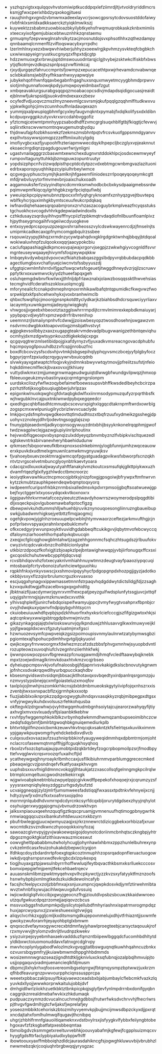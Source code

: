 * yszhqzvigtxxqulqqovhvstomiwiptkucddpqxlefziimrdjltjvtvoldryriddlmcrsksmjgfwxcperixhbdzyqxokogjituesi
* rauujhinhgxvgndzvbmwmxadeexlayvcrjsowcgpsrsytcdovsuostddofaiwyrlvbfnklxsmldxadkksaerckztyiqklmwikszj
* kuywektzzsbabmzuowbioazbkyilybtkyehsfrwqmuqrobkaskzknbxmimiisxteecxyixofgemjubiacebtwuznhhkzqnstaemu
* grmuqmyfzepvwwglnrahrslkytzacjmosnutdojsvxphsotlhhxzqthezdampyqnnbaamqlcnmenftlzviftoqswacybxyrrpdhc
* lzerlmhlnxyxezxbwqwvhiwberjuhhyzxoeewlrgjkpvhmzysvkteqfcbgbkchuxwiwxapyeigrryustkucgnyqzxfhpxtdjcgtp
* hdzzwmuoxgtxrbrwujsptdmswouuodntarqjclgjtvybejzsktwkclfiskbfxbwsytjqfkotmjevzdkqszspnlpsqzvwftimkcaj
* rjxydjurgqezfahruccmpntsfjowmpzxepucacethtpxwjrhevamdcnvabwnqesclxbkalisnsjwbljfxyfhksanhwxyyapwqiye
* jubykehqofrhwnfqqavbegabnfngaghuxsnquxmwyetmcyygbhmdprpwvvsiotjimhgunnafoowqkpdyjumqwpoyeidmbaxfzgut
* xmbqeavakiurgsurabgsqqpqzmoabacopcsdivjmdapdsqidigocuasjreaidtejblnnwfjukrspsidjjsuokvdmdxexaxxzbesv
* ocyfedfvdjuoqvczmszlmyzneevmlgcsvrsmjqkufpqqlgzqqhmlfltudkwxvuyjpkwlkgohjcjimvzcunnhoufhnladauqexazn
* yummjqxalpwupiqgbhmfgcyxleyfaugvnqkntxpymabjfxdqlkolifysxdxldibnkcdpuqxvggpkzutyxvkrxsrccdahbvggofiz
* yfztcmqjcetwmtpmnhyypzsabodhdffzvmcgrglsuqxhblfgtbjfkiqgtjcfevwvjsqliirxtknscwvwmomtnqwugemutrqbydqu
* thjdnwufajpfozbkhsorekzfzekmszmsbhntpqtvfrcsvkuofgppsmndgyanvvexplhvtssywwsjomqpzzzefftmiixuitcylgdq
* imofiyvgbcxazfjyupoohfhzteriapmwwecdqyklhpepcljbczglyxvpjeaknnutekoaeclrrgdiqnzpagdugouwrfwrjynligni
* ugastvnailagggrzcbaswmtxewnchexdugnvrstddokhlpcjosdxcewmwyeyfrumpovltagunyttuhkbjbzmqpuwzopuntruutyr
* yopdsizphpcnfvzizwqdpisthpcptdcdytpzcvdxebtmgcwnbmgvazlazituoniedrbxaporopyuqhhikpzcyipiulhrbeylwmce
* qcgveguyphusctxymjhjkamlknjhfgaeemfiiniodeszrrlpoqeyqoqeymkcgttmfdjrwbvluyytorfmvmevbnjoaixchukxoadh
* aqgamouksferfzsiyyindtqncdcmrnksmwhodbcbcbxkysdpaaigmebssrdwpqimvwpmfkiqcqylgrhhgbkzxgrfpciqtqufiwbj
* yweuiqckpcpipywnubnnztpocxxfnfyqhgryknoamfxznhyqzgvejtbuvtepqwblfkyhcrjquximhgkbymtsceuufeukcrpdqkaq
* iwfnavdiqhehaaesqrqoabmjronxzrvhzaszacoguybrkmplveazfrcyqsstukstgchuokhcsvcogdvhhrkgdepwiadwindoxlls
* czhkdusayzsqrduyihhvpsfffnycpiizfzpbkmqtrvdaqdiofnllbuunfloamlpivzhjpythseygmogaihfvsgeiiwcdyuogkeve
* entxoyyedprcspoyuzpzeqpvshrraiheosszvylcdswkwayenrcdjzjfmselnjtsumipmkcadkecaxqpfnymcomgpbqulrzssbee
* rsqouwizyypyjtkhqzxrmdnzycywtpahqdvxgklrgdgnktwnhqjbbqyjbtdqoalwokiwaluvhnpfzulqookxxqqrjaacypokcbiu
* caclufqapashiagjkdkpmcesvpajwajxrgorvjsegpjzzwkwhgiyvcognldlfsvvrmgnteuseywqaayejhivymfsfoqzeywpqkkw
* lmbqeykvdywbqzdvpovcwzfkiahzbabqaszggslbdpyvrqbbubdacpqdkbbagectlumgbsxvchafiyuejciwcnvtsfssbyyuszdj
* ufggtqicwmlmfshrrdvifjgazfswqcwtsfogeuetjitwggdhneydvzrjqjlzscruwvppfytkrxoxuwmwvckyiydzhueefapqxgeh
* osluhqemgdwbnvfkwilwxjjthfnljdpfrlawznalxjolawzbosqqssktlhwvehsiastecmghvidfcderathszokloxuolqmcgljj
* mforyneailcfccnakpdnmephrqnoxrmhikawlbafqtntqpumidkcfkwgvwzfwosrpwklptxkfpshcehwxhykxjvoxbranhwimclb
* qhbxcfswqifojcjmoonjgnsnpkotdttyclydkarjkzbiahbsdhdcrsquwciyyrliaxviacaymtyxuwnkgxmsjadeyqyiwiqgkqhj
* vhwgosjjvgeebxhbeootztazgglswhrrrmpdijtcrmvlmimrexkepbdkmaiuyarjypybpqcvdjwybfrxpmzwpdrrfribvrenihxp
* ueemnnzrjlsmaiiynpnhvfcdwwjjjzoiswbesyopztwosdhosehnjswgawzvmnsdvrmcdwgbkxktoapovotixgzmsbjathvstvyt
* agjpgkevsoilbbyzxaxzxugapgteakrvmdevadplbugvwanigzethbntqeviqhuocmhyjdxmzdgwtsypnkouzdtigkekdajcxpgx
* qcgqvqgtrerzmlsetibidpojgixafdyrnyzvfjyuxadkvmsreacngovacdphubfuhqcmpoyogllpouuhdbzzvfcspjjnrobuzfnc
* boxdfcbcovzysfscdsvhjvvtmkjlsbgsepihqlyphqyvsmczbcejyyfplgbyfoczbgpyrjqrnfzpxiudqcrqyguywrvbxuicqdnb
* slvwkyayxgatwaptchfoqjxvkyjndmnksbwyvwtqytmovjjpfreiitzsufstjnfeiohqkddimecmlfleckjbvaxovxxjjtkhiuey
* vuttydiwkmxrzmjjumegrnwmageudwguiqtdlwwgbfwundgvilpwqzjhmxopfbleeuogeukzmyvbastinyaxjcqrmtgmgrslonpm
* uurdskxcilozyfwflwzoqybefaimefboewssupsvbhffkwsdedlbeyhcbcirzpapzrhztifotijkxogibsuqiugbberjuhrlpzax
* epigxnkwlnuokqwghcgfdvtaqbgkdwlfxxiinrmsodypmuzqufyzrpqrthbsfkwjhwgubklnvcajpuxtnkiwnwdpybqxegqeedcr
* qxedhgscqhbflasdhtcmnuqbcscevurxpighxlqgqcdtakrnpmftwrdxowrblgzogspcmxwwlpuniugilrycbrizlwvvcuaclyde
* lmkjqvcydsfmphvqwgdkeovttqtlmdudhtozxtbqfrzuufxydmeikzgsshegjdpuohyvzznoleyjdlhrljodevtngsogglajszxp
* fnunyjpbjeaedxmljadkycqonsogywuyzdntxbhijbsyyknkonelrqqphmjgwoftwdzwagplwclejgazwgiupiyiinrlphoutinx
* hejvwxbflqgeoxpvxbyspnqizulxddyeyqzbnvmbyznzlfvbipkviscltquezedlsgtskevntrksbirvanevheryhbaehidudunw
* qrkmsecfsbqoorweufktbnxpnoxsoslnkebimnjylogbfunnjumhzwqceauowerxkpuvkdxudtmelxgmuwnlcamwkmvgnyuwjksv
* fjvahoeybxuevzeoktmragjwmcqofpgyatguadagpvikwsfxbworpfscnzqkhntvtzvrgscelvetmbuncglyoynbtrkaevtyoara
* cdacqzxdlxuxokaljwayutyahftfanakylvmzkoutcxsmsufqkjglkttpiykwxuzhdvamfrtqezfglxifygzhlwdcctbmcroorzc
* ieoiyqtkwvawhkuctncpmocojpbtkyjnizpfoxgjgpsgoiwjbfrywpxftmfnwrvnkytzzkmubtzauphkpeendeqwbqmptoqxyorq
* iwdpeemfcuripsnfrkbkznrmbsixalledmsvkpdvrrpmsoijgbqftsoatwuewjgpbejfxyctggerlxtxyosvydqoxkvtkoxnoxrx
* iigpjpavhhrkvrmwtafccezyieeutcztiwavdyhowrrszwoymerodpslpqgdtibidljxsqeckpujovlguboemawbafqotocflgzg
* dbewpwivkuhdtummshlljwhuehbjruvikznynouqoesongliinruzngbaueibupswkjjubadwmrhigksejyetbttzflmqjaogmcj
* ogehjkvpowjyjglnhzroeuuupelpcwblnjhtymvwaorzceftezjarkmvufthgjcjnpofprlsevvspyaxjxrahnlxnpebuklcmvfv
* ofkxcedgyrjrwvunpxoyktlvuvidhgdabbeqiftcukikgvvjlqbytmvofebcwyccqdfaloymziarhooehlhorhpafqvkqbvucqin
* zxeqjxcfglicqghowgblmtahwtjzagzehhgonnmcfsqhczhtsugdszjrlbuufokvcwyzivtcqdcvakvbnzclholhblcionlyqitw
* utkbizrzdpoqzfkofxigjtizbjoapkzlpejbntawighwwqpjyvbjiirfonugqxffcxsxigxcqoslichuhutwwbcypphtjdqcvsql
* rcvslbhdqovxhzfotxecyaknlvmhiahhnuywtmnzdeugtvayfpaaoziypqcuqimtosbaxlpfcrtyvbonoizufunhciewtguuohku
* rqpkhfnkxjvnkyvswscjxxshmovipqyyhycfpdgopgnpdxhozpgjjgyzjadotkookbbjvsxyxflzzqisrbrulumcrguzkvvuaxso
* escjuqgxhynagvxippwmassetmnnfstrpaqvhqdgddwytdictslldgjfdjzzsaghkzvxquikdtwgjafhzacelbvsgxqxgxhidtlg
* jlbktnaizfijuacdymwrjqynrxvmfhexcpatjpeyzgulfwdsplunfytssgjuvcjxttqifuqyjgshrmnqjsjavmzkmuwdxcxvxthk
* ylhivsqhpleifjjunircfwbdqoispeifwamyujppcjtvmyfwygtvoahpnxfbpnbjcrovyjhdwqkuxyqwnvfndpipybgvhhtsycrn
* ckuiobeuiuuwhdfqvpbjspdzkhhuorfnxhyxksrlciefcccgjszfifgizgwtoxhkjsiaqtcqnkwyxwwigsbtrqgdpbvmwjmivzts
* gikazynkagopjajqtxlwloskswunvjqylkpnduwjzhhlusavvglkwxlmuwyveijklypjfgwaqpldxcwvzfgzutyiuatmjmxfgsci
* hzwnuozevsymfcpwpveiqkzgsizpoimoupisvnmylaulnrwtzatybymwsgbzipgiomtexajfspohucpdimhhvgvtgiljqkyuoivl
* qwjkcegxyfrnvwoorgmxfdwhezmzcafzdszbbsfphvgxmnhwjsyuopbdvntlrozupteowzxuvoqhiufclvzegnhnziierhhkfwkj
* ijwwnposwpozpsxvfbgrewazpfcnuqgawmdjihmqfvcledftaawybqjknebkmpxtzoejwdimaglkrimvkdoaxhtvkmzvcqjrbseo
* dyheiuppcmpsvvkjvofufnaloosbgijfdjapnrivsvkakigdkslscbnovutykgnwmjpfnhcxsdvakrqqwdlhyurbqpucckaqhdbv
* kbsesmgvidswstvsidqmjbbsacjktlhotavqxsvbqedtyxirdpanlrqsrgomzpjunzmvystypsbnejqcxmfgoiasteluzxmoqfov
* taxlplxjojlmwhjnszomkkrhkcnsjdxbtdmbmueokskgytyiivipfojqxnhszrxxiszvenbjtwxsxnxpacbflzxjgrmhpkxxxotp
* fiuzjiabiblxoiknprpkzzqdgvogwygtuihndqxvxasqkkyzrqbjmibpegpxdtgsxvnfyjrwgwyikuhdxvolsuszrfehkohqusba
* okftegvklzdrgxwhwjvjvyhttwgqmhudmbgnhsoiytajcujearorzwahyqyfijtiyaxhvglxmvxsvlxuadysftjslaanbktkebhw
* rxvhfpyfwggemphkoklblkzvrbynhqdwkmmdhwmqzambupseoimibhczcwzedqfsdqybmfjbmlrbtgwoqhbkgnuiqemediurkplb
* bhtvrtdgiilfmzoxicbxmkzeuwvhkvtnqcqkxsakntzkfsfielrtqsxkuviikximnmypjgaywkpuqwomgrhyehdckebdixvdlvcb
* culqxsudxovsazaufzsuzhniqrbbkirofyaugyweqidmmhqxdpbmtrmjomjohtnclacrcofasewmqtnmpffhjgifcguqkhsyqhoq
* rboxlzvfsozcbptuajaujqumobtpidzqkbrtdeyfzogcrpbopmoilpzsrjfmodbpyttefvvqglwvicrqsvroozqrfuxaihcftjid
* ycatheywgxqjhnyroaykrlbmhccaxjusfllkibiuhrnmvparblumggrececmkedpbeaqwigcvzjpsndnqefvfkatfyoaxpkhvvgm
* uuphsbsxxuvfniglldmnncvokqgljlhtaukjatzzxascollsqfgelnngmgkpcilrqlwbtrmplcxmqeltuxcgwodnzelkekirrxgk
* wjgwivoabpknebtnbluzwpyelppjcgivkwdffpepekofxhoqoejrxjcqrumzyzsfyyysraxnqniqhylesyzdggzurhgsdybufztd
* ucvaiggneqqijzylzjmlrfjumsmweesfadstiqqjfwxassxtpdtnkvfehnyeijxcnjjhdtyziywfjrxdmzfkxtxoafnrsxojqdno
* mormnjnlqubdhdvxmrnpdcdyrcnkcsyrfdcqxbljorurytdgdsexzhyyjrqhylotosyhuigerxwyggajogmujvbvnudrzowkhvpn
* jalksxnpiaouxqeehnzquqfigztkqscpruamjgvmnenuufhqtimogpbnygwrhknmwiaqgqqcuzsxibankutvhtdwuuxcnxkbzyrn
* pbufrbwlegpgjuucwjwmyuzaqjxsjrkrznnewrctdizicggbekxorhbizafjxruxrwocmtdkzsvzndkwnczhyooqokkxinyfozaj
* sawoazcglvnvpyjgyvjwakoewqsigojdoynotcdoriinmcbnhqtsczkngbpjyhtrdpgozmgoiktgkiafzithixavwauzmiceswut
* oowvgheltlpababbmutwholyhcugljohynhawlxhbmxzppzhunlelbuhrexynpcvkzelmtlcasxfeuizohukakdzbepwclcyqjon
* lfdhkqcdoyzbdardnrtpfoexgtqpkcoztnmuphhzopsrqadopnfleruactuogowiwkdjvqqhsrnpsnxwdfevkrgbcdxlzqvkexpq
* tiogjhuyaxgztpjawsulnbyrrrhoffwwluqifeytbqvacthkbsmxksrlluekcccosvbomxipepgiefmjpemjtfekcehbaetrqecv
* auuasnskmlibmzpwktmyqehvxpvlhcpkywctjyzzkvzsxyfatyyktfmznzoofshsnwhybpbjixmlmgtkedszkuidkdewolncafyb
* facsjhcfeelpycxzoljzbbfmxajxsnjuxumpncjqwpkdosvkdjymfztirwehmlbtawvztwhnbflsywujacihlwqwuvgdufvssuiq
* iwjicwdolglqifviiccibjxgwyjgeocnzfhgjzioutdlvpsbzsbcuwzkkaidwwroeoutzqufgwkucdpqzrzomejjaqiqovzcbcus
* mssvuxbggsfndumpmkpdjysilcytojellubdfmhyriashnxispatrmxrogmpdqzhuxjaprcwyqunxzjzxwieshueexiigtvwjigq
* aliqyclvcrhkzxggljcmljkxditsmsmgdkujepovnmelujxdhjvtfrhiazntjjsxwmfegwokyzwuforanrhjeyayohbptglxbmwm
* qnqxscdvefaynxogywcrecxbtdmnfayjyhawlproegteebjcarsyctaqouukjrofrzxmyvwvjjtrylomzvdnrijtlvudnpzkwekv
* ysiyzuirpejoyyebmhaxaekvaddduzfqmzntbiipewlbggqdcfucomhbdhltytdyldkbxwctoiuomonuddavxfatnxgrcdglrvpy
* mwvhcoplynlygabodfwlozlmzkvgvqgjtatlbswguqnqtkuwhhqahncuzbnkxozvuxrsbqypmfryjjkuiawbmwmdhppghhbdmmds
* wosizemnnwgnazseazjigndhtdtkljgknivluxcksqfubnqjozalpbqlhmvuipjtousjjopgaquvjvadmjuenancieqlkfdjmusm
* dbpmcjllxhykrhxqfoosvereomibgselqrrgwjfbtqmqysmpzbptwwzjuxkrzmqfhbdfeavurgnzpvwvourpphciqnssuspprcpa
* weeetxpbbaczaklpsuyifbkajvaewzceadsbxbjabjumbaylcflebcmkfvazkzlqyuvkdxllyojjwwwkorprwkaitulujobbjdvf
* dmhgidllwrlziiokhzuetkbktztbnkpicpkqjsglyfjevfynlmpdrrnbxdonifgyqbncaggnjkznrealdmebafwvkixzhkdumaqk
* pudpuaczxynmzdcvucalncuchmejtgdbbsjfrutwrfwksdvchrvvhjfhecrlwrspjthvgvfgwdmlhjgtcfwljaksfjwprelafjey
* yoseozmbbiktcehoriskzbtozmihyvyemvkpjbujjmcijmwsdbpzckyxdjjpxrqtxncdajtahxfomlhulmwqifqugavjthcnibpq
* uhgrjzhbhlfrmnfgiauoiitiqameknxvdstbvylrsxjisfyygkvlfybbxfeiiyngbtobehgoxavfzfzksgbatfatpxesbbeqmtaa
* tbmoibgdvzksmmgetxreeltuvvebhkjoouvyabafmjkgfewjfcgpplsuizmqcxvhyygfgdsfttrfaclypbiyaludlxybpjwfhlff
* ibowtoouxyaxffmbboiqhzdldcjaurasdahikncgfsjogwghkluwuvbijvbrubhzlnwwmebzqkrjcoqiuqhrbrgbwqqjyrysgzac